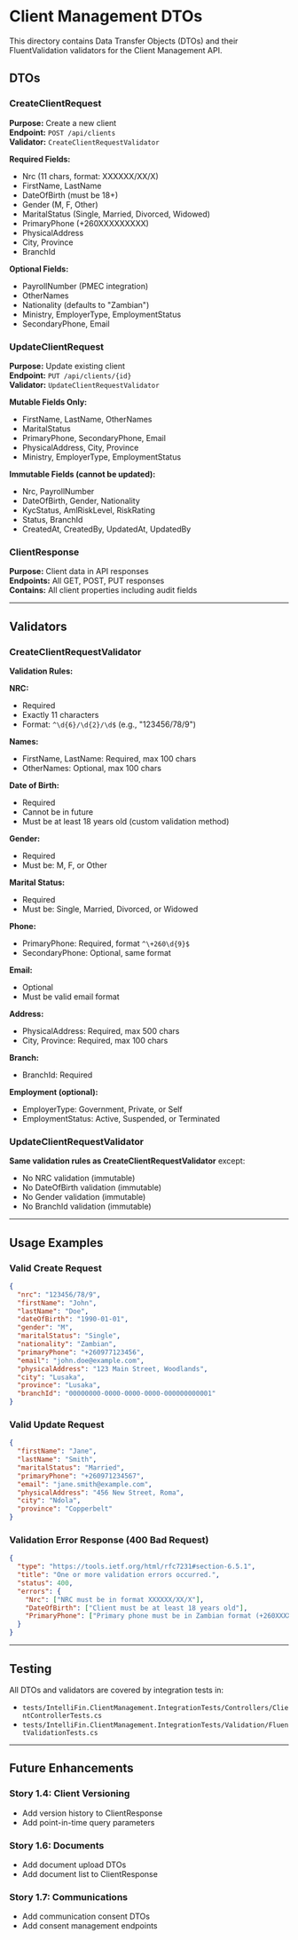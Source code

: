 # Client Management DTOs

This directory contains Data Transfer Objects (DTOs) and their FluentValidation validators for the Client Management API.

## DTOs

### CreateClientRequest
**Purpose:** Create a new client  
**Endpoint:** `POST /api/clients`  
**Validator:** `CreateClientRequestValidator`

**Required Fields:**
- Nrc (11 chars, format: XXXXXX/XX/X)
- FirstName, LastName
- DateOfBirth (must be 18+)
- Gender (M, F, Other)
- MaritalStatus (Single, Married, Divorced, Widowed)
- PrimaryPhone (+260XXXXXXXXX)
- PhysicalAddress
- City, Province
- BranchId

**Optional Fields:**
- PayrollNumber (PMEC integration)
- OtherNames
- Nationality (defaults to "Zambian")
- Ministry, EmployerType, EmploymentStatus
- SecondaryPhone, Email

### UpdateClientRequest
**Purpose:** Update existing client  
**Endpoint:** `PUT /api/clients/{id}`  
**Validator:** `UpdateClientRequestValidator`

**Mutable Fields Only:**
- FirstName, LastName, OtherNames
- MaritalStatus
- PrimaryPhone, SecondaryPhone, Email
- PhysicalAddress, City, Province
- Ministry, EmployerType, EmploymentStatus

**Immutable Fields (cannot be updated):**
- Nrc, PayrollNumber
- DateOfBirth, Gender, Nationality
- KycStatus, AmlRiskLevel, RiskRating
- Status, BranchId
- CreatedAt, CreatedBy, UpdatedAt, UpdatedBy

### ClientResponse
**Purpose:** Client data in API responses  
**Endpoints:** All GET, POST, PUT responses  
**Contains:** All client properties including audit fields

---

## Validators

### CreateClientRequestValidator

**Validation Rules:**

**NRC:**
- Required
- Exactly 11 characters
- Format: `^\d{6}/\d{2}/\d$` (e.g., "123456/78/9")

**Names:**
- FirstName, LastName: Required, max 100 chars
- OtherNames: Optional, max 100 chars

**Date of Birth:**
- Required
- Cannot be in future
- Must be at least 18 years old (custom validation method)

**Gender:**
- Required
- Must be: M, F, or Other

**Marital Status:**
- Required
- Must be: Single, Married, Divorced, or Widowed

**Phone:**
- PrimaryPhone: Required, format `^\+260\d{9}$`
- SecondaryPhone: Optional, same format

**Email:**
- Optional
- Must be valid email format

**Address:**
- PhysicalAddress: Required, max 500 chars
- City, Province: Required, max 100 chars

**Branch:**
- BranchId: Required

**Employment (optional):**
- EmployerType: Government, Private, or Self
- EmploymentStatus: Active, Suspended, or Terminated

### UpdateClientRequestValidator

**Same validation rules as CreateClientRequestValidator** except:
- No NRC validation (immutable)
- No DateOfBirth validation (immutable)
- No Gender validation (immutable)
- No BranchId validation (immutable)

---

## Usage Examples

### Valid Create Request

```json
{
  "nrc": "123456/78/9",
  "firstName": "John",
  "lastName": "Doe",
  "dateOfBirth": "1990-01-01",
  "gender": "M",
  "maritalStatus": "Single",
  "nationality": "Zambian",
  "primaryPhone": "+260977123456",
  "email": "john.doe@example.com",
  "physicalAddress": "123 Main Street, Woodlands",
  "city": "Lusaka",
  "province": "Lusaka",
  "branchId": "00000000-0000-0000-0000-000000000001"
}
```

### Valid Update Request

```json
{
  "firstName": "Jane",
  "lastName": "Smith",
  "maritalStatus": "Married",
  "primaryPhone": "+260971234567",
  "email": "jane.smith@example.com",
  "physicalAddress": "456 New Street, Roma",
  "city": "Ndola",
  "province": "Copperbelt"
}
```

### Validation Error Response (400 Bad Request)

```json
{
  "type": "https://tools.ietf.org/html/rfc7231#section-6.5.1",
  "title": "One or more validation errors occurred.",
  "status": 400,
  "errors": {
    "Nrc": ["NRC must be in format XXXXXX/XX/X"],
    "DateOfBirth": ["Client must be at least 18 years old"],
    "PrimaryPhone": ["Primary phone must be in Zambian format (+260XXXXXXXXX)"]
  }
}
```

---

## Testing

All DTOs and validators are covered by integration tests in:
- `tests/IntelliFin.ClientManagement.IntegrationTests/Controllers/ClientControllerTests.cs`
- `tests/IntelliFin.ClientManagement.IntegrationTests/Validation/FluentValidationTests.cs`

---

## Future Enhancements

### Story 1.4: Client Versioning
- Add version history to ClientResponse
- Add point-in-time query parameters

### Story 1.6: Documents
- Add document upload DTOs
- Add document list to ClientResponse

### Story 1.7: Communications
- Add communication consent DTOs
- Add consent management endpoints
